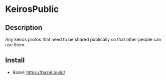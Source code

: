 # KeirosPublic

## Description
Any keiros protos that need to be shared publically so that other people can use them. 

## Install 
* Bazel: https://bazel.build/